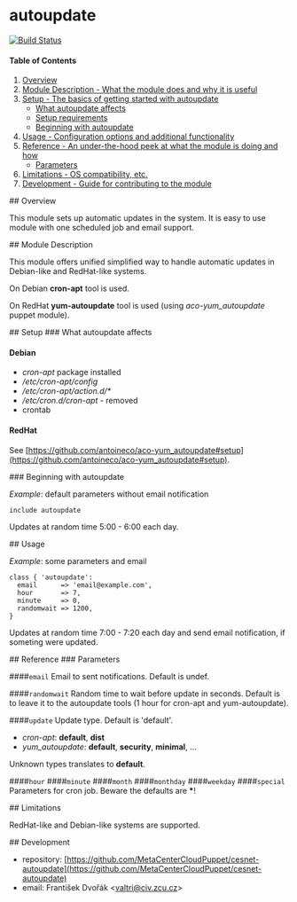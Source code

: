 # autoupdate

[![Build Status](https://travis-ci.org/MetaCenterCloudPuppet/cesnet-autoupdate.svg?branch=master)](https://travis-ci.org/MetaCenterCloudPuppet/cesnet-autoupdate)

#### Table of Contents

1. [Overview](#overview)
2. [Module Description - What the module does and why it is useful](#module-description)
3. [Setup - The basics of getting started with autoupdate](#setup)
    * [What autoupdate affects](#what-autoupdate-affects)
    * [Setup requirements](#setup-requirements)
    * [Beginning with autoupdate](#beginning-with-autoupdate)
4. [Usage - Configuration options and additional functionality](#usage)
5. [Reference - An under-the-hood peek at what the module is doing and how](#reference)
    * [Parameters](#parameters)
5. [Limitations - OS compatibility, etc.](#limitations)
6. [Development - Guide for contributing to the module](#development)

<a name="overview"/>
## Overview

This module sets up automatic updates in the system. It is easy to use module with one scheduled job and email support.

<a name="module-description"/>
## Module Description

This module offers unified simplified way to handle automatic updates in Debian-like and RedHat-like systems.

On Debian **cron-apt** tool is used.

On RedHat **yum-autoupdate** tool is used (using *aco-yum\_autoupdate* puppet module).

<a name="setup"/>
## Setup

<a name="what-autoupdate-affects"/>
### What autoupdate affects

#### Debian

* *cron-apt* package installed
* */etc/cron-apt/config*
* */etc/cron-apt/action.d/\**
* */etc/cron.d/cron-apt* - removed
* crontab

#### RedHat

See [https://github.com/antoineco/aco-yum_autoupdate#setup](https://github.com/antoineco/aco-yum_autoupdate#setup).

<a name="beginning-with-autoupdate"/>
### Beginning with autoupdate

*Example*: default parameters without email notification

    include autoupdate

Updates at random time 5:00 - 6:00 each day.

<a name="usage"/>
## Usage

*Example*: some parameters and email

    class { 'autoupdate':
      email      => 'email@example.com',
      hour       => 7,
      minute     => 0,
      randomwait => 1200,
    }

Updates at random time 7:00 - 7:20 each day and send email notification, if someting were updated.

<a name="reference"/>
## Reference

<a name="parameters"/>
### Parameters

####`email`
Email to sent notifications. Default is undef.

####`randomwait`
Random time to wait before update in seconds. Default is to leave it to the autoupdate tools (1 hour for cron-apt and yum-autoupdate).

####`update`
Update type. Default is 'default'.

* *cron-apt*: **default**, **dist**
* *yum\_autoupdate*: **default**, **security**, **minimal**, ...

Unknown types translates to **default**.

####`hour`
####`minute`
####`month`
####`monthday`
####`weekday`
####`special`
Parameters for cron job. Beware the defaults are **\***!

<a name="limitations"/>
## Limitations

RedHat-like and Debian-like systems are supported.

<a name="development"/>
## Development

* repository: [https://github.com/MetaCenterCloudPuppet/cesnet-autoupdate](https://github.com/MetaCenterCloudPuppet/cesnet-autoupdate)
* email: František Dvořák &lt;valtri@civ.zcu.cz&gt;
